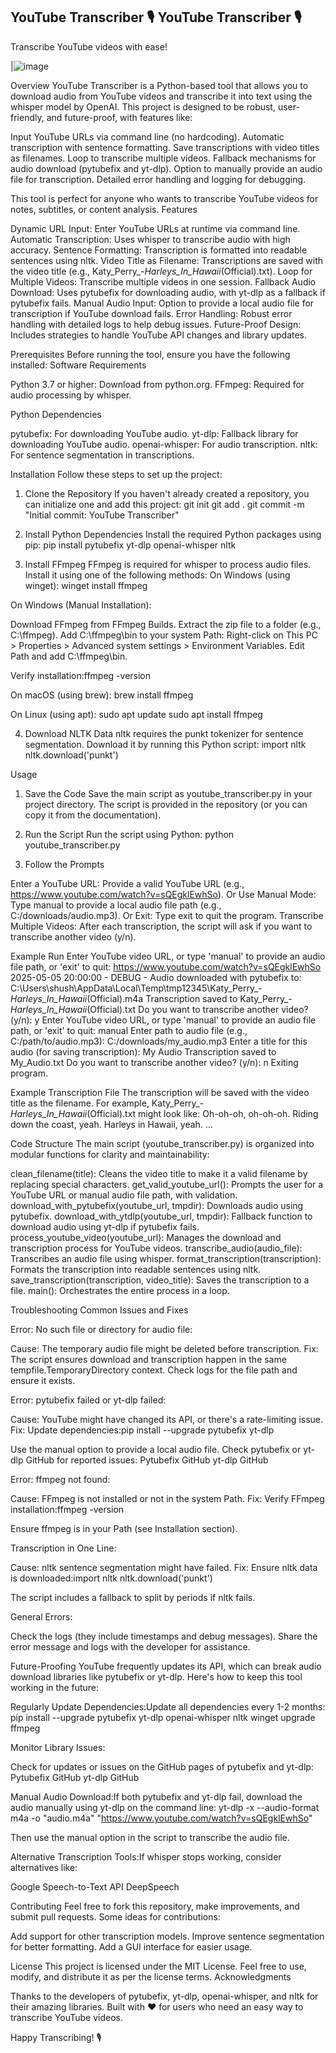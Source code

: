 YouTube Transcriber
   🎙️ YouTube Transcriber 🎙️
   -------------------------
   Transcribe YouTube videos with ease!

|![image](https://github.com/user-attachments/assets/89573b66-e538-4d1d-ad93-674c2dcf4d3d)
 


Overview
YouTube Transcriber is a Python-based tool that allows you to download audio from YouTube videos and transcribe it into text using the whisper model by OpenAI. This project is designed to be robust, user-friendly, and future-proof, with features like:

Input YouTube URLs via command line (no hardcoding).
Automatic transcription with sentence formatting.
Save transcriptions with video titles as filenames.
Loop to transcribe multiple videos.
Fallback mechanisms for audio download (pytubefix and yt-dlp).
Option to manually provide an audio file for transcription.
Detailed error handling and logging for debugging.

This tool is perfect for anyone who wants to transcribe YouTube videos for notes, subtitles, or content analysis.
Features

Dynamic URL Input: Enter YouTube URLs at runtime via command line.
Automatic Transcription: Uses whisper to transcribe audio with high accuracy.
Sentence Formatting: Transcription is formatted into readable sentences using nltk.
Video Title as Filename: Transcriptions are saved with the video title (e.g., Katy_Perry_-_Harleys_In_Hawaii_(Official).txt).
Loop for Multiple Videos: Transcribe multiple videos in one session.
Fallback Audio Download: Uses pytubefix for downloading audio, with yt-dlp as a fallback if pytubefix fails.
Manual Audio Input: Option to provide a local audio file for transcription if YouTube download fails.
Error Handling: Robust error handling with detailed logs to help debug issues.
Future-Proof Design: Includes strategies to handle YouTube API changes and library updates.

Prerequisites
Before running the tool, ensure you have the following installed:
Software Requirements

Python 3.7 or higher: Download from python.org.
FFmpeg: Required for audio processing by whisper.

Python Dependencies

pytubefix: For downloading YouTube audio.
yt-dlp: Fallback library for downloading YouTube audio.
openai-whisper: For audio transcription.
nltk: For sentence segmentation in transcriptions.

Installation
Follow these steps to set up the project:
1. Clone the Repository
If you haven't already created a repository, you can initialize one and add this project:
git init
git add .
git commit -m "Initial commit: YouTube Transcriber"

2. Install Python Dependencies
Install the required Python packages using pip:
pip install pytubefix yt-dlp openai-whisper nltk

3. Install FFmpeg
FFmpeg is required for whisper to process audio files. Install it using one of the following methods:
On Windows (using winget):
winget install ffmpeg

On Windows (Manual Installation):

Download FFmpeg from FFmpeg Builds.
Extract the zip file to a folder (e.g., C:\ffmpeg).
Add C:\ffmpeg\bin to your system Path:
Right-click on This PC > Properties > Advanced system settings > Environment Variables.
Edit Path and add C:\ffmpeg\bin.


Verify installation:ffmpeg -version



On macOS (using brew):
brew install ffmpeg

On Linux (using apt):
sudo apt update
sudo apt install ffmpeg

4. Download NLTK Data
nltk requires the punkt tokenizer for sentence segmentation. Download it by running this Python script:
import nltk
nltk.download('punkt')

Usage
1. Save the Code
Save the main script as youtube_transcriber.py in your project directory. The script is provided in the repository (or you can copy it from the documentation).
2. Run the Script
Run the script using Python:
python youtube_transcriber.py

3. Follow the Prompts

Enter a YouTube URL: Provide a valid YouTube URL (e.g., https://www.youtube.com/watch?v=sQEgklEwhSo).
Or Use Manual Mode: Type manual to provide a local audio file path (e.g., C:/downloads/audio.mp3).
Or Exit: Type exit to quit the program.
Transcribe Multiple Videos: After each transcription, the script will ask if you want to transcribe another video (y/n).

Example Run
Enter YouTube video URL, or type 'manual' to provide an audio file path, or 'exit' to quit:
https://www.youtube.com/watch?v=sQEgklEwhSo
2025-05-05 20:00:00 - DEBUG - Audio downloaded with pytubefix to: C:\Users\shush\AppData\Local\Temp\tmp12345\Katy_Perry_-_Harleys_In_Hawaii_(Official).m4a
Transcription saved to Katy_Perry_-_Harleys_In_Hawaii_(Official).txt
Do you want to transcribe another video? (y/n): y
Enter YouTube video URL, or type 'manual' to provide an audio file path, or 'exit' to quit:
manual
Enter path to audio file (e.g., C:/path/to/audio.mp3): C:/downloads/my_audio.mp3
Enter a title for this audio (for saving transcription): My Audio
Transcription saved to My_Audio.txt
Do you want to transcribe another video? (y/n): n
Exiting program.

Example Transcription File
The transcription will be saved with the video title as the filename. For example, Katy_Perry_-_Harleys_In_Hawaii_(Official).txt might look like:
Oh-oh-oh, oh-oh-oh.
Riding down the coast, yeah.
Harleys in Hawaii, yeah.
...

Code Structure
The main script (youtube_transcriber.py) is organized into modular functions for clarity and maintainability:

clean_filename(title): Cleans the video title to make it a valid filename by replacing special characters.
get_valid_youtube_url(): Prompts the user for a YouTube URL or manual audio file path, with validation.
download_with_pytubefix(youtube_url, tmpdir): Downloads audio using pytubefix.
download_with_ytdlp(youtube_url, tmpdir): Fallback function to download audio using yt-dlp if pytubefix fails.
process_youtube_video(youtube_url): Manages the download and transcription process for YouTube videos.
transcribe_audio(audio_file): Transcribes an audio file using whisper.
format_transcription(transcription): Formats the transcription into readable sentences using nltk.
save_transcription(transcription, video_title): Saves the transcription to a file.
main(): Orchestrates the entire process in a loop.

Troubleshooting
Common Issues and Fixes

Error: No such file or directory for audio file:

Cause: The temporary audio file might be deleted before transcription.
Fix: The script ensures download and transcription happen in the same tempfile.TemporaryDirectory context. Check logs for the file path and ensure it exists.


Error: pytubefix failed or yt-dlp failed:

Cause: YouTube might have changed its API, or there's a rate-limiting issue.
Fix:
Update dependencies:pip install --upgrade pytubefix yt-dlp


Use the manual option to provide a local audio file.
Check pytubefix or yt-dlp GitHub for reported issues:
Pytubefix GitHub
yt-dlp GitHub






Error: ffmpeg not found:

Cause: FFmpeg is not installed or not in the system Path.
Fix:
Verify FFmpeg installation:ffmpeg -version


Ensure ffmpeg is in your Path (see Installation section).




Transcription in One Line:

Cause: nltk sentence segmentation might have failed.
Fix:
Ensure nltk data is downloaded:import nltk
nltk.download('punkt')


The script includes a fallback to split by periods if nltk fails.




General Errors:

Check the logs (they include timestamps and debug messages).
Share the error message and logs with the developer for assistance.



Future-Proofing
YouTube frequently updates its API, which can break audio download libraries like pytubefix or yt-dlp. Here's how to keep this tool working in the future:

Regularly Update Dependencies:Update all dependencies every 1-2 months:
pip install --upgrade pytubefix yt-dlp openai-whisper nltk
winget upgrade ffmpeg


Monitor Library Issues:

Check for updates or issues on the GitHub pages of pytubefix and yt-dlp:
Pytubefix GitHub
yt-dlp GitHub




Manual Audio Download:If both pytubefix and yt-dlp fail, download the audio manually using yt-dlp on the command line:
yt-dlp -x --audio-format m4a -o "audio.m4a" "https://www.youtube.com/watch?v=sQEgklEwhSo"

Then use the manual option in the script to transcribe the audio file.

Alternative Transcription Tools:If whisper stops working, consider alternatives like:

Google Speech-to-Text API
DeepSpeech



Contributing
Feel free to fork this repository, make improvements, and submit pull requests. Some ideas for contributions:

Add support for other transcription models.
Improve sentence segmentation for better formatting.
Add a GUI interface for easier usage.

License
This project is licensed under the MIT License. Feel free to use, modify, and distribute it as per the license terms.
Acknowledgments

Thanks to the developers of pytubefix, yt-dlp, openai-whisper, and nltk for their amazing libraries.
Built with ❤️ for users who need an easy way to transcribe YouTube videos.


Happy Transcribing! 🎙️

